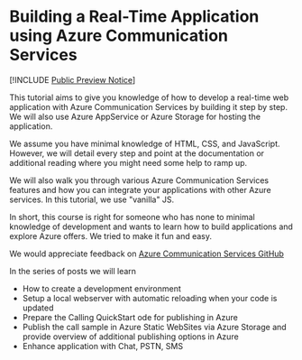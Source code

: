 # Building a Real-Time Application using Azure Communication Services

[!INCLUDE [Public Preview Notice](../includes/public-preview-include.md)]


This tutorial aims to give you knowledge of how to develop a real-time web application with Azure Communication Services by building it step by step. We will also use Azure AppService or Azure Storage for hosting the application. 

We assume you have minimal knowledge of HTML, CSS, and JavaScript. However, we will detail every step and point at the documentation or additional reading where you might need some help to ramp up.

We will also walk you through various Azure Communication Services features and how you can integrate your applications with other Azure services. 
In this tutorial, we use "vanilla" JS. 

In short, this course is right for someone who has none to minimal knowledge of development and wants to learn how to build applications and explore Azure offers. We tried to make it fun and easy. 

We would appreciate feedback on [Azure Communication Services GitHub](https://github.com/Azure/communication)


In the series of posts we will learn 
* How to create a development environment
* Setup a local webserver with automatic reloading when your code is updated
* Prepare the Calling QuickStart ode for publishing in Azure
* Publish the call sample in Azure Static WebSites via Azure Storage and provide overview of additional publishing options in Azure
* Enhance application with Chat, PSTN, SMS
